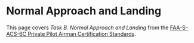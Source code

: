# Normal Approach and Landing

This page covers *Task B. Normal Approach and Landing* from the [FAA-S-ACS-6C Private Pilot Airman Certification Standards](https://www.faa.gov/training_testing/testing/acs/private_airplane_acs_6.pdf).

<!--@include: ./docs/src/includes/takeoff-landing/normal-landing.md | shift:1-->
<!--@include: ./docs/src/includes/lahso.md | shift:1-->
